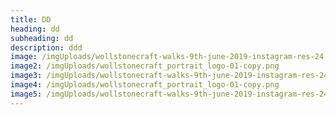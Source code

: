 ```yaml
---
title: DD
heading: dd
subheading: dd
description: ddd
image: /imgUploads/wollstonecraft-walks-9th-june-2019-instagram-res-24.jpg
image2: /imgUploads/wollstonecraft_portrait_logo-01-copy.png
image3: /imgUploads/wollstonecraft-walks-9th-june-2019-instagram-res-24.jpg
image4: /imgUploads/wollstonecraft_portrait_logo-01-copy.png
image5: /imgUploads/wollstonecraft-walks-9th-june-2019-instagram-res-24.jpg
---
```


